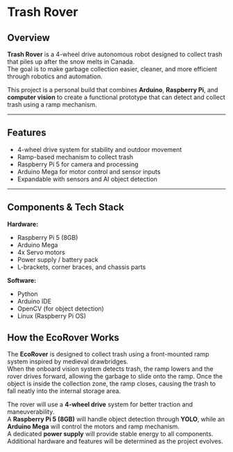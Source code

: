#  Trash Rover 

## Overview
**Trash Rover** is a 4-wheel drive autonomous robot designed to collect trash that piles up after the snow melts in Canada.  
The goal is to make garbage collection easier, cleaner, and more efficient through robotics and automation.

This project is a personal build that combines **Arduino**, **Raspberry Pi**, and **computer vision** to create a functional prototype that can detect and collect trash using a ramp mechanism.

---

##  Features
-  4-wheel drive system for stability and outdoor movement  
-  Ramp-based mechanism to collect trash  
-  Raspberry Pi 5 for camera and processing  
-  Arduino Mega for motor control and sensor inputs    
-  Expandable with sensors and AI object detection

---

## Components & Tech Stack
**Hardware:**
- Raspberry Pi 5 (8GB)
- Arduino Mega
- 4x Servo motors
- Power supply / battery pack
- L-brackets, corner braces, and chassis parts

**Software:**
- Python
- Arduino IDE
- OpenCV (for object detection)
- Linux (Raspberry Pi OS)

##  How the EcoRover Works

The **EcoRover** is designed to collect trash using a front-mounted ramp system inspired by medieval drawbridges.  
When the onboard vision system detects trash, the ramp lowers and the rover drives forward, allowing the garbage to slide onto the ramp. Once the object is inside the collection zone, the ramp closes, causing the trash to fall neatly into the internal storage area.

The rover will use a **4-wheel drive** system for better traction and maneuverability.  
A **Raspberry Pi 5 (8GB)** will handle object detection through **YOLO**, while an **Arduino Mega** will control the motors and ramp mechanism.  
A dedicated **power supply** will provide stable energy to all components. Additional hardware and features will be determined as the project evolves.


